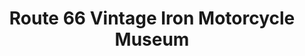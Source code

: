 ---
layout: repo
title: "Route 66 Vintage Iron Motorcycle Museum"
id: 24474
permalink: repos/24474/
---